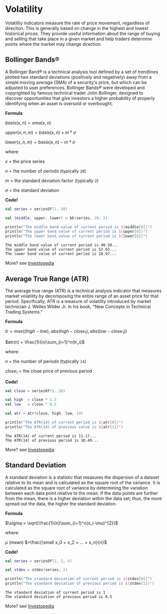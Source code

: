 # Volatility

Volatility indicators measure the rate of price movement, regardless of direction. This is generally based on change in the highest and lowest historical prices. They provide useful information about the range of buying and selling that take place in a given market and help traders determine points where the market may change direction.

## Bollinger Bands®

A Bollinger Band® is a technical analysis tool defined by a set of trendlines plotted two standard deviations (positively and negatively) away from a simple moving average (SMA) of a security's price, but which can be adjusted to user preferences. Bollinger Bands® were developed and copyrighted by famous technical trader John Bollinger, designed to discover opportunities that give investors a higher probability of properly identifying when an asset is oversold or overbought.

**Formula**

$basis(x,n) = sma(x,n)$

$upper(x,n,m) = basis(x,n) + m * \sigma$

$lower(x,n,m) = basis(x,n) - m * \sigma$

where:

$x$ = the price series

$n$ = the number of periods (typically `20`)

$m$ = the standard deviation factor (typically `2`)

$\sigma$ = the standard deviation

**Code!**

```kotlin
val series = seriesOf(1..50)

val (middle, upper, lower) = bb(series, 20, 2)

println("The middle band value of current period is ${middle[0]}")
println("The upper band value of current period is ${upper[0]}")
println("The lower band value of current period is ${lower[0]}")
```

```console
The middle band value of current period is 40.50...
The upper band value of current period is 52.03...
The lower band value of current period is 28.97...
```

More? see [Investopedia](https://www.investopedia.com/terms/b/bollingerbands.asp)

## Average True Range (ATR)

The average true range (ATR) is a technical analysis indicator that measures market volatility by decomposing the entire range of an asset price for that period. Specifically, ATR is a measure of volatility introduced by market technician J. Welles Wilder Jr. in his book, "New Concepts in Technical Trading Systems."

**Formula**

$tr = max((high-low), abs(high-close_1), abs(low-close_1))$

$atr(n) = \frac{1}{n}\sum_{i=1}^n(tr_i)$

where:

$n$ = the number of periods (typically `14`)

$close_1$ = the close price of previous period


**Code!**

```kotlin
val close = seriesOf(1..20)

val high  = close * 1.5
val low   = close * 0.5

val atr = atr(close, high, low, 14)

println("The ATR(14) of current period is ${atr[0]}")
println("The ATR(14) of previous value is ${atr[1]}")
```

```output
The ATR(14) of current period is 11.17...
The ATR(14) of previous period is 10.49...
```

More? see [Investopedia](https://www.investopedia.com/terms/a/atr.asp)

## Standard Deviation

A standard deviation is a statistic that measures the dispersion of a dataset relative to its mean and is calculated as the square root of the variance. It is calculated as the square root of variance by determining the variation between each data point relative to the mean. If the data points are further from the mean, there is a higher deviation within the data set; thus, the more spread out the data, the higher the standard deviation.

**Formula**

$\sigma = \sqrt{\frac{1}{n}\sum_{i=1}^n(x_i-\mu)^{2}}$

where:

$\mu$ (mean) $=\frac{\small x_0 + x_2 + ... + x_n}{n}$ 

**Code!**

```kotlin
val series = seriesOf(1, 2, 4)

val stdev = stdev(series, 2)

println("The standard deviation of current period is ${stdev[0]}")
println("The standard deviation of previous period is ${stdev[1]}")
```

```console
The standard deviation of current period is 1
The standard deviation of previous period is 0.5
```

More? see [Investopedia](https://www.investopedia.com/terms/s/standarddeviation.asp)